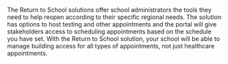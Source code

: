 The Return to School solutions offer school administrators the tools they need to help reopen according to their specific regional needs. The solution has options to host testing and other appointments and the portal will give stakeholders access to scheduling appointments based on the schedule you have set. With the Return to School solution, your school will be able to manage building access for all types of appointments, not just healthcare appointments.
